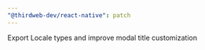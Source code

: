 ```yaml
---
"@thirdweb-dev/react-native": patch
---
```


Export Locale types and improve modal title customization
